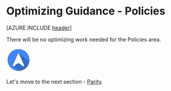 <properties
	pageTitle="Global Customer Playbook optimizing-guidance-policies "
	description="Global Customer Playbook optimizing-guidance-policies"
	services="global-customer-playbook"
	documentationCenter=""
	authors="jtong"
	manager="edwinc"
	editor=""
	tags="global-customer-playbook"/>

<tags
	ms.service="migration-lifecycle-optimizing"
	ms.workload=""
	ms.tgt_pltfrm=""
	ms.devlang="na"
	ms.topic="article"
	ms.date="11/21/2016"
	wacn.date="11/21/2016"
	wacn.lang="en"
	ms.author="jtong"/>


# Optimizing Guidance - Policies

[AZURE.INCLUDE [header](../../../includes/optimizing-guidance.md)]

There will be no optimizing work needed for the Policies area.


![navigation](../../media/navigation.png)

Let's move to the next section - [Parity](/solutions/global-customer/optimizing/guidance/parity/).

